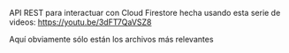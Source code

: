 API REST para interactuar con Cloud Firestore hecha usando esta serie de videos: https://youtu.be/3dFT7QaVSZ8

Aquí obviamente sólo están los archivos más relevantes
